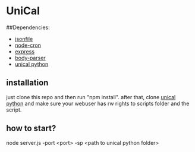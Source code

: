 # UniCal

##Dependencies:
- [jsonfile](https://www.npmjs.com/package/jsonfile)
- [node-cron](https://github.com/ncb000gt/node-cron)
- [express](https://www.npmjs.com/package/express)
- [body-parser](https://www.npmjs.com/package/body-parser)
- [unical python](https://github.com/knoxz/unical)

## installation

just clone this repo and then run "npm install".
after that, clone [unical python](https://github.com/knoxz/unical) and make sure your webuser has rw rights to scripts folder and the script.


## how to start?

node server.js -port \<port\> -sp \<path to unical python folder\>

